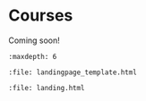 # Courses

Coming soon!

```{toctree}
:maxdepth: 6
```

```{raw} html
:file: landingpage_template.html
```

```{raw} html
:file: landing.html
```
